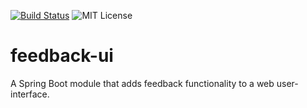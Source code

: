 [![Build Status](https://travis-ci.org/perseacado/feedback-ui.svg?branch=master)](https://travis-ci.org/perseacado/feedback-ui)
![MIT License](https://img.shields.io/badge/license-MIT-blue.svg)

# feedback-ui
A Spring Boot module that adds feedback functionality to a web user-interface.
